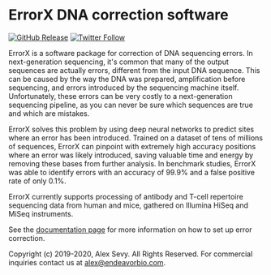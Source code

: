 # ErrorX DNA correction software

[![GitHub Release](https://img.shields.io/github/release/sevya/ErrorX-Viewer.svg)](https://github.com/sevya/ErrorX-Viewer/releases/latest)
[![Twitter Follow](https://img.shields.io/twitter/follow/EndeavorBio.svg?style=social)](https://twitter.com/EndeavorBio)

ErrorX is a software package for correction of DNA sequencing errors. In next-generation sequencing, it's common that many of the output sequences are actually errors, different from the input DNA sequence. This can be caused by the way the DNA was prepared, amplification before sequencing, and errors introduced by the sequencing machine itself. Unfortunately, these errors can be very costly to a next-generation sequencing pipeline, as you can never be sure which sequences are true and which are mistakes.

ErrorX solves this problem by using deep neural networks to predict sites where an error has been introduced. Trained on a dataset of tens of millions of sequences, ErrorX can pinpoint with extremely high accuracy positions where an error was likely introduced, saving valuable time and energy by removing these bases from further analysis. In benchmark studies, ErrorX was able to identify errors with an accuracy of 99.9% and a false positive rate of only 0.1%. 

ErrorX currently supports processing of antibody and T-cell repertoire sequencing data from human and mice, gathered on Illumina HiSeq and MiSeq instruments.

See the [documentation page](https://errorx.readthedocs.io/) for more information on how to set up error correction.

Copyright (c) 2019-2020, Alex Sevy. All Rights Reserved. For commercial inquiries contact us at <alex@endeavorbio.com>.
